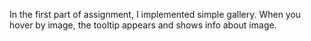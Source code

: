 In the first part of assignment, I implemented simple gallery. When you hover by image, the tooltip appears and shows info about image.
